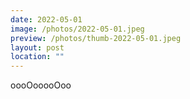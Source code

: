 ```yaml
---
date: 2022-05-01
image: /photos/2022-05-01.jpeg
preview: /photos/thumb-2022-05-01.jpeg
layout: post
location: ""
---
```


oooOooooOoo
